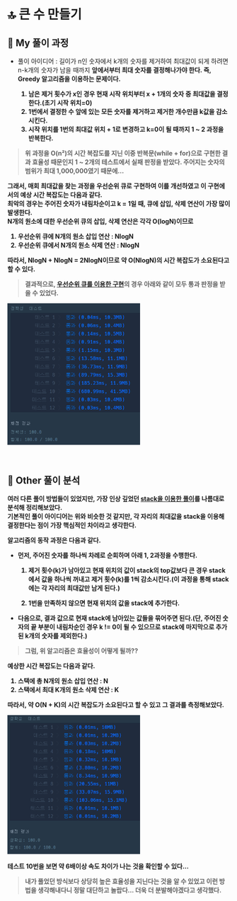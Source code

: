 # 🔝 큰 수 만들기

## 🔸 My 풀이 과정

- 풀이 아이디어 : 길이가 n인 숫자에서 k개의 숫자를 제거하여 최대값이 되게 하려면 n-k개의 숫자가 남을 때까지 <strong>앞에서부터 최대 숫자를 결정<strong>해나가야 한다. 즉, Greedy 알고리즘을 이용하는 문제이다.

  1. 남은 제거 횟수가 x인 경우 현재 시작 위치부터 x + 1개의 숫자 중 최대값을 결정한다.(초기 시작 위치=0)
  2. 1번에서 결정한 수 앞에 있는 모든 숫자를 제거하고 제거한 개수만큼 k값을 감소시킨다.
  3. 시작 위치를 1번의 최대값 위치 + 1로 변경하고 k=0이 될 때까지 1 ~ 2 과정을 반복한다.

> 위 과정을 O(n²)의 시간 복잡도를 지닌 이중 반복문(while + for)으로 구현한 결과 효율성 때문인지 1 ~ 2개의 테스트에서 실패 판정을 받았다. 주어지는 숫자의 범위가 최대 1,000,000였기 때문에...

그래서, 매회 최대값을 찾는 과정을 우선순위 큐로 구현하여 이를 개선하였고 이 구현에서의 예상 시간 복잡도는 다음과 같다.<br>
최악의 경우는 주어진 숫자가 내림차순이고 k = 1일 때, 큐에 삽입, 삭제 연산이 가장 많이 발생한다.<br>
N개의 원소에 대한 우선순위 큐의 삽입, 삭제 연산은 각각 O(logN)이므로

1. 우선순위 큐에 N개의 원소 삽입 연산 : NlogN
2. 우선순위 큐에서 N개의 원소 삭제 연산 : NlogN

따라서, NlogN + NlogN = 2NlogN이므로 약 O(NlogN)의 시간 복잡도가 소요된다고 할 수 있다.

> 결과적으로, [우선순위 큐를 이용한 구현](make_large_number_priority_q.py)의 경우 아래와 같이 모두 통과 판정을 받을 수 있었다.

<img src="../img/big_number_priority_q.png" alt="우선순위 큐를 이용한 구현" width="300px"><br>

<br>

## 🔹 Other 풀이 분석

여러 다른 풀이 방법들이 있었지만, 가장 인상 깊었던 [stack을 이용한 풀이](make_large_number_stack.py)를 나름대로 분석해 정리해보았다.<br>
기본적인 풀이 아이디어는 위와 비슷한 것 같지만, **각 자리의 최대값을 stack을 이용해 결정**한다는 점이 가장 핵심적인 차이라고 생각한다.<br>

알고리즘의 동작 과정은 다음과 같다.

- 먼저, 주어진 숫자를 하나씩 차례로 순회하며 아래 1, 2과정을 수행한다.

  1. 제거 횟수(k)가 남아있고 현재 위치의 값이 stack의 top값보다 큰 경우 stack에서 값을 하나씩 꺼내고 제거 횟수(k)를 1씩 감소시킨다.(이 과정을 통해 stack에는 각 자리의 최대값만 남게 된다.)

  2. 1번을 만족하지 않으면 현재 위치의 값을 stack에 추가한다.

* 다음으로, 결과 값으로 현재 stack에 남아있는 값들을 묶어주면 된다.(단, 주어진 숫자의 끝 부분이 내림차순인 경우 k != 0이 될 수 있으므로 stack에 마지막으로 추가된 k개의 숫자를 제외한다.)

> 그럼, 위 알고리즘은 효율성이 어떻게 될까??

예상한 시간 복잡도는 다음과 같다.

1. 스택에 총 N개의 원소 삽입 연산 : N
2. 스택에서 최대 K개의 원소 삭제 연산 : K

따라서, 약 O(N + K)의 시간 복잡도가 소요된다고 할 수 있고 그 결과를 측정해보았다.

<img src="../img/big_number_stack.png" alt="스택을 이용한 구현" width="300px">

테스트 10번을 보면 약 6배이상 속도 차이가 나는 것을 확인할 수 있다...

> 내가 풀었던 방식보다 상당히 높은 효율성을 지닌다는 것을 알 수 있었고 이런 방법을 생각해내다니 정말 대단하고 놀랍다... 더욱 더 분발해야겠다고 생각했다.
